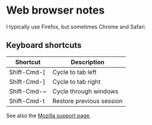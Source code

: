 
# Web browser notes

I typically use Firefox, but sometimes Chrome and Safari.

## Keyboard shortcuts

| Shortcut | Description
| -------- | -----------
| Shift-Cmd-[ | Cycle to tab left
| Shift-Cmd-] | Cycle to tab right
| Shift-Cmd-~ | Cycle through windows
| Shift-Cmd-t | Restore previous session

See also the [Mozilla support page](https://support.mozilla.org/en-US/kb/keyboard-shortcuts-perform-firefox-tasks-quickly).
